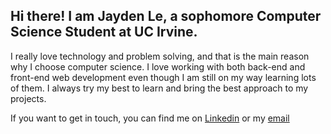 ## Hi there! I am Jayden Le, a sophomore Computer Science Student at UC Irvine.

I really love technology and problem solving, and that is the main reason why I choose computer science. I love working with both back-end and front-end web development even though I am still on my way learning lots of them. I always try my best to learn and bring the best approach to my projects. 

If you want to get in touch, you can find me on [Linkedin](https://www.linkedin.com/in/jayden-le/) or my [email](nhukhang1102@gmail.com)


<!--
**JaydenLe1102/JaydenLe1102** is a ✨ _special_ ✨ repository because its `README.md` (this file) appears on your GitHub profile.

Here are some ideas to get you started:

- 🔭 I’m currently working on ...
- 🌱 I’m currently learning ...
- 👯 I’m looking to collaborate on ...
- 🤔 I’m looking for help with ...
- 💬 Ask me about ...
- 📫 How to reach me: ...
- 😄 Pronouns: ...
- ⚡ Fun fact: ...
-->
